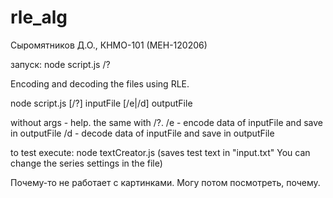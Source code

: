 # rle_alg
Сыромятников Д.О., КНМО-101 (МЕН-120206)

запуск:
node script.js /?

Encoding and decoding the files using RLE.

node script.js [/?] inputFile [/e|/d] outputFile

without args - help. the same with /?.
/e - encode data of inputFile and save in outputFile
/d - decode data of inputFile and save in outputFile

to test execute:
node textCreator.js (saves test text in "input.txt" You can change the series settings in the file)

Почему-то не работает с картинками. Могу потом посмотреть, почему.
